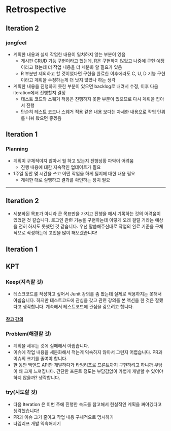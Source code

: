 # Retrospective

## Iteration 2

### jongfeel

- 계획한 내용과 실제 작업한 내용이 일치하지 않는 부분이 있음
  - 게시판 CRUD 기능 구현이라고 했는데, R은 구현하지 않았고 나중에 구현 예정이라고 했는데 더 작업 내용을 더 세분화 할 필요가 있음
  - R 부분만 제외하고 할 것이었다면 구현을 완료한 이후에라도 C, U, D 기능 구현이라고 계획을 수정하는게 더 낫지 않았나 하는 생각
- 계획한 내용을 진행하지 못한 부분이 있으면 backlog로 내려서 수정, 이후 다음 iteration에서 진행할지 결정
  - 테스트 코드와 스웨거 적용은 진행하지 못한 부분이 있으므로 다시 계획을 잡아서 진행
  - 단순히 테스트 코드나 스웨거 적용 같은 내용 보다는 자세한 내용으로 작업 단위를 나눠 봤으면 좋겠음

## Iteration 1

### Planning

- 계획이 구체적이지 않아서 뭘 하고 있는지 진행상황 파악이 어려움
  - 진행 내용에 대한 지속적인 업데이트가 필요
- 1주일 동안 몇 시간을 쓰고 어떤 작업을 하게 될지에 대한 내용 필요
  - 계획한 대로 실행하고 결과를 확인하는 장치 필요  


---
## Iteration 2
- 세분화된 목표가 아니라 큰 목표만을 가지고 진행을 해서 기록하는 것의 어려움이 있었던 것 같습니다. 
로그인 관련 기능을 구현하는데 이렇게 오래 걸릴 거라는 예상을 전혀 하지도 못했던 것 같습니다. 우선 말씀해주신대로 작업의 완료 기준을 구체적으로 작성하는데 고민을 많이 해보겠습니다!  



## Iteration 1
## KPT
### Keep(지속할 것)
- 테스크코드를 작성하고 싶어서 Junit 강의를 좀 봤는데 실제로 적용하지는 못해서 아쉽습니다. 하지만 테스트코드에 관심을 갖고 관련 강의를 본 액션을 한 것은 잘했다고 생각합니다. 계속해서 테스트코드에 관심을 갖으려고 합니다. 

#### [참고 강의](https://www.youtube.com/watch?v=kYqGAM2culU&list=PL93mKxaRDidEZfpXoyWZ-2ZLsYrQByDMP)

### Problem(해결할 것)
- 계획을 세우는 것에 실패해서 아쉽습니다.
- 이슈에 작업 내용을 세분화해서 적는게 익숙하지 않아서 그런지 어렵습니다. PR과 이슈의 크기를 줄여야 합니다. 
- 한 동안 백엔드 API만 개발하다가 타임리프로 프론트까지 구현하려고 하니까 부담이 꽤 크게 느껴집니다. 간단한 프론트 정도는 부담감없이 가볍게 개발할 수 있어야하지 않을까? 생각합니다. 

### try(시도할 것)
- 다음 Iteration 은 이번 주에 진행한 속도를 참고해서 현실적인 계획을 짜야겠다고 생각했습니다!
- PR과 이슈 크기 줄이고 작업 내용 구체적으로 명시하기 
- 타임리프 개발 익숙해지기 
